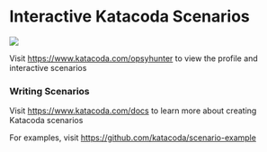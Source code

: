 # Interactive Katacoda Scenarios

[![](http://shields.katacoda.com/katacoda/opsyhunter/count.svg)](https://www.katacoda.com/opsyhunter "Get your profile on Katacoda.com")

Visit https://www.katacoda.com/opsyhunter to view the profile and interactive scenarios

### Writing Scenarios
Visit https://www.katacoda.com/docs to learn more about creating Katacoda scenarios

For examples, visit https://github.com/katacoda/scenario-example

